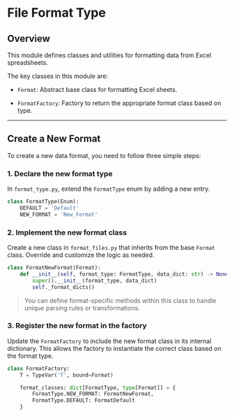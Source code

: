 # File Format Type

## Overview

This module defines classes and utilities for formatting data from Excel spreadsheets.

The key classes in this module are:

- `Format`: Abstract base class for formatting Excel sheets.

- `FormatFactory`: Factory to return the appropriate format class based on type.

---

## Create a New Format

To create a new data format, you need to follow three simple steps:

### 1. Declare the new format type

In `format_type.py`, extend the `FormatType` enum by adding a new entry.

```python title="format_type.py" linenums="3" hl_lines="3"
class FormatType(Enum):
    DEFAULT = 'Default'
    NEW_FORMAT = 'New_Format'
```

### 2. Implement the new format class

Create a new class in `format_files.py` that inherits from the base `Format` class. Override and customize the logic as needed.

```python title="format_files.py"
class FormatNewFormat(Format):
    def __init__(self, format_type: FormatType, data_dict: str) -> None:
        super().__init__(format_type, data_dict)
        self._format_dicts()
```
> You can define format-specific methods within this class to handle unique parsing rules or transformations.

### 3. Register the new format in the factory

Update the `FormatFactory` to include the new format class in its internal dictionary. This allows the factory to instantiate the correct class based on the format type.

```python title="format_files.py" linenums="228" hl_lines="5"
class FormatFactory:
    T = TypeVar('T', bound=Format)

    format_classes: dict[FormatType, type[Format]] = {
        FormatType.NEW_FORMAT: FormatNewFormat,
        FormatType.DEFAULT: FormatDefault
    }
```